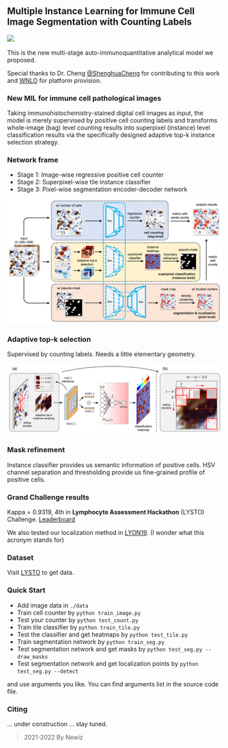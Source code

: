 ## Multiple Instance Learning for Immune Cell Image Segmentation with Counting Labels

<a href="https://pytorch.org/"><img src="https://img.shields.io/badge/PyTorch-v1.7.0-red.svg?logo=PyTorch&style=for-the-badge" /></a>

This is the new multi-stage auto-immunoquantitative analytical model we proposed. 

Special thanks to Dr. Cheng [@ShenghuaCheng](https://github.com/ShenghuaCheng) for contributing to this work 
and [WNLO](http://wnlo.hust.edu.cn/) for platform provision. 

### New MIL for immune cell pathological images

Taking immunohistochemistry-stained digital cell images as input, the model is merely supervised by positive cell counting labels and transforms whole-image (bag) level counting results into superpixel (instance) level classification results via the specifically designed adaptive top-k instance selection strategy.

### Network frame

- Stage 1: Image-wise regressive positive cell counter
- Stage 2: Superpixel-wise tile instance classifier
- Stage 3: Pixel-wise segmentation encoder-decoder network

![](figures/network_frame.png)

### Adaptive top-k selection

Supervised by counting labels. Needs a little elementary geometry. 

![](figures/topk.png)

### Mask refinement

Instance classifier provides us semantic information of positive cells. 
HSV channel separation and thresholding provide us fine-grained profile of positive cells.

### Grand Challenge results

Kappa = 0.9319, 4th in **Lymphocyte Assessment Hackathon** (LYSTO) Challenge. [Leaderboard](https://lysto.grand-challenge.org/evaluation/challenge/leaderboard/)

We also tested our localization method in [LYON19](https://lyon19.grand-challenge.org/). 
(I wonder what this acronym stands for)

### Dataset

Visit [LYSTO](https://lysto.grand-challenge.org/) to get data.

### Quick Start

- Add image data in `./data`
- Train cell counter by `python train_image.py`
- Test your counter by `python test_count.py`
- Train tile classifier by `python train_tile.py`
- Test the classifier and get heatmaps by `python test_tile.py`
- Train segmentation network by `python train_seg.py`
- Test segmentation network and get masks by `python test_seg.py --draw_masks`
- Test segmentation network and get localization points by `python test_seg.py --detect`

and use arguments you like. You can find arguments list in the source code file. 

### Citing

... under construction ... stay tuned. 

> 2021-2022 By Newiz
